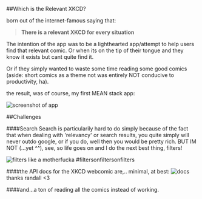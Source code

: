 ##Which is the Relevant XKCD?

born out of the internet-famous saying that:  

>  __There is a relevant XKCD for every 
>  situation__

The intention of the app was to be a lighthearted app/attempt to help 
users find that relevant comic.  Or when its on the tip of their tongue
and they know it exists but cant quite find it.

Or if they simply wanted to waste some time reading some good comics   
(aside: short comics as a theme not was entirely NOT conducive to productivity, ha).

the result, was of course, my first MEAN stack app:

![screenshot of app](https://i.imgur.com/A1S15ae.png)



##Challenges

####Search
Search is particularily hard to do simply because of the fact that
when dealing with 'relevancy' or search results, you quite simply will never outdo google,
or if you do, well then you would be pretty rich.  BUT IM NOT (...yet ^^), see, so life goes on
and I do the next best thing, filters! 

![filters like a motherfucka](https://i.imgur.com/NytZ9ly.png)
#filtersonfiltersonfilters


  


####the API docs for the XKCD webcomic are,.. minimal, at best:
![docs](https://i.imgur.com/PiGsWfl.png)
thanks randall <3


####and...a ton of reading all the comics instead of working.




